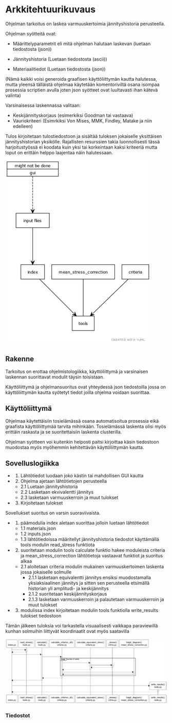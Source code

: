 # Arkkitehtuurikuvaus

Ohjelman tarkoitus on laskea varmuuskertoimia jännityshistoria perusteella.

Ohjelman syötteitä ovat:

- Määrittelyparametrit eli mitä ohjelman halutaan laskevan (luetaan tiedostosta (json))

- Jännityshistoria (Luetaan tiedostosta (ascii))

- Materiaalitiedot (Luetaan tiedostosta (json))

(Nämä kaikki voisi generoida graafisen käyttöliittymän kautta halutessa, mutta yleensä tälläistä ohjelmaa käytetään komentoriviltä osana isompaa prosessia scriptien avulla joten json syötteet ovat luultavasti ihan kätevä valinta)

Varsinaisessa laskennassa valitaan:

- Keskijännityskorjaus (esimerkiksi Goodman tai vastaava)
- Vauriokriteeri (Esimrkiksi Von Mises, MMK, Findley, Matake ja niin edelleen)

Tulos kirjoitetaan tulostiedostoon ja sisältää tuloksen jokaiselle yksittäisen jännityshistorian yksikölle. Rajallisten resurssien takia luonnollisesti tässä harjoitustyössä ei koodata kuin yksi tai korkeintaan kaksi kriteeriä mutta loput on erittäin helppo laajentaa näin halutessaan.

![Arkkitehtuuri](./kuvat/arkkitehtuuri.png)

## Rakenne

Tarkoitus on erottaa ohjelmistologiikka, käyttöliittymä ja varsinaisen laskennan suorittavat modulit täysin toisistaan.

Käyttöliittymä ja ohjelmansuoritus ovat yhteydessä json tiedostoilla jossa on käyttöliittymän kautta syötetyt tiedot joilla ohjelma voidaan suorittaa.

## Käyttöliittymä

Ohjelmaa käytettäisiin tosielämässä osana automatisoitua prosessia eikä graafista käyttöliittymää tarvita mihinkään. Tosielämässä laskenta olisi myös erittäin raskasta ja se suoritettaisiin laskenta clusterilla.

Ohjelman syötteen voi kuitenkin helposti paitsi kirjoittaa käsin tiedostoon muodostaa myös myöhemmin kehitettävän käyttöliittymän kautta.

## Sovelluslogiikka

* 1. Lähtötiedot luodaan joko kästin tai mahdollisen GUI kautta

* 2. Ohjelma ajetaan lähtötietojen perusteella
	* 2.1 Luetaan jännityshistoria
	* 2.2 Lasketaan ekvivalentti jännitys
	* 2.3 lasketaan varmuuskerroin ja muut tulokset

* 3. Kirjoitetaan tulokset

Sovellukset suoritus on varsin suoraviivaista.
* 1. päämodulia index aletaan suorittaa jolloin luetaan lähtötiedot
	* 1.1 materials.json
	* 1.2 inputs.json
	* 1.3 lähtötiedoissa määritellyt jännityshistoria tiedostot käyttämällä tools modulin read_stress funktiota
* 2. suoritetaan modulin tools calculate funktio hakee moduleista criteria ja mean_stress_correction lähtötietoja vastaavat funktiot ja suoritus alkaa
	* 2.1 aloitetaan criteria modulin mukainen varmuuskertoimen laskenta jossa jokaiselle solmulle
		* 2.1.1 lasketaan equivalentti jännitys ensiksi muodostamalla yksiaksiaalinen jännitys ja sitten sen perusteella etsimällä historian yli amplitudi- ja keskijännitys
		* 2.1.2 suoritetaan keskijännityskorjaus
		* 2.1.3 lasketaan varmuuskerroin ja palautetaan varmuuskerroin ja muut tulokset
* 3. modulissa index kirjoitetaan modulin tools funktiolla write_results tulokset tiedostoon

Tämän jälkeen tuloksia voi tarkastella visuaalisesti vaikkapa paraviewillä kunhan solmuihin liittyvät koordinaatit ovat myös saatavilla

![Sekvenssi](./kuvat/sekvenssi.png)

### Tiedostot

